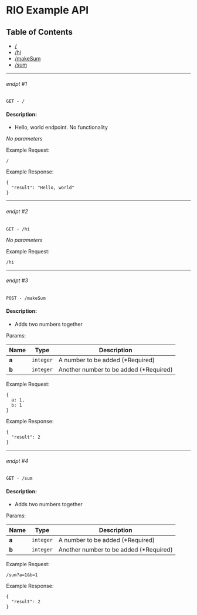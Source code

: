 # RIO Example API

## Table of Contents
- [/](#endpt-1)
- [/hi](#endpt-2)
- [/makeSum](#endpt-3)
- [/sum](#endpt-4)

___
###### endpt #1
```
GET - /
```

#### Description:
- Hello, world endpoint. No functionality

_No parameters_


Example Request:
```
/
```

Example Response:
```
{
  "result": "Hello, world"
}
```
___
###### endpt #2
```
GET - /hi
```

_No parameters_


Example Request:
```
/hi
```
___
###### endpt #3
```
POST - /makeSum
```

#### Description:
- Adds two numbers together

Params:

| Name | Type | Description |
|--|--|--|
| **a** | `integer` | A number to be added (*Required)
| **b** | `integer` | Another number to be added (*Required)


Example Request:
```
{
  a: 1,
  b: 1
}
```

Example Response:
```
{
  "result": 2
}
```
___
###### endpt #4
```
GET - /sum
```

#### Description:
- Adds two numbers together

Params:

| Name | Type | Description |
|--|--|--|
| **a** | `integer` | A number to be added (*Required)
| **b** | `integer` | Another number to be added (*Required)


Example Request:
```
/sum?a=1&b=1
```

Example Response:
```
{
  "result": 2
}
```
